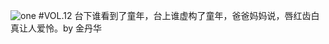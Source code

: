 ![one](http://image.wufazhuce.com/FmlpwxeybYxx7tgy-Y76cN8VcDI_)
#VOL.12
台下谁看到了童年，台上谁虚构了童年，爸爸妈妈说，唇红齿白真让人爱怜。by 金丹华